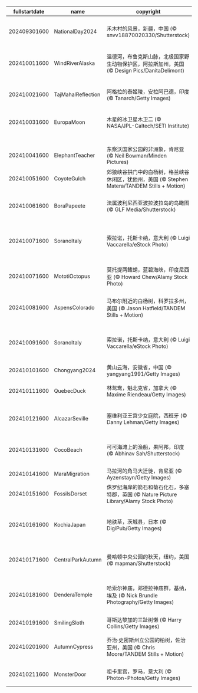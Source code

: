 |fullstartdate|name|copyright|title|image|
|--|--|--|--|--|
202409301600|NationalDay2024|禾木村的风景，新疆，中国 (© snvv18870020330/Shutterstock)|绝美的秋日风景|![](/zh-CN/2024/10/202409301600NationalDay2024.jpg)|
202410011600|WindRiverAlaska|温德河，布鲁克斯山脉，北极国家野生动物保护区，阿拉斯加州，美国 (© Design Pics/DanitaDelimont)|河流的狂野舞蹈|![](/zh-CN/2024/10/202410011600WindRiverAlaska.jpg)|
202410021600|TajMahalReflection|阿格拉的泰姬陵，安拉阿巴德，印度 (© Tanarch/Getty Images)|盛大的爱情见证|![](/zh-CN/2024/10/202410021600TajMahalReflection.jpg)|
202410031600|EuropaMoon|木星的冰卫星木卫二 (© NASA/JPL-Caltech/SETI Institute)|一轮蓝月亮|![](/zh-CN/2024/10/202410031600EuropaMoon.jpg)|
||||![](/zh-CN/2024/10/.jpg)|
202410041600|ElephantTeacher|东察沃国家公园的非洲象，肯尼亚 (© Neil Bowman/Minden Pictures)|跟着老师走！|![](/zh-CN/2024/10/202410041600ElephantTeacher.jpg)|
202410051600|CoyoteGulch|郊狼峡谷拱门中的白杨树，格兰峡谷休闲区，犹他州，美国 (© Stephen Matera/TANDEM Stills + Motion)|一抹金色|![](/zh-CN/2024/10/202410051600CoyoteGulch.jpg)|
202410061600|BoraPapeete|法属波利尼西亚波拉波拉岛的鸟瞰图 (© GLF Media/Shutterstock)|梦想成真的地方|![](/zh-CN/2024/10/202410061600BoraPapeete.jpg)|
202410071600|SoranoItaly|索拉诺，托斯卡纳，意大利 (© Luigi Vaccarella/eStock Photo)|托斯卡纳的石头小镇|![](/zh-CN/2024/10/202410071600SoranoItaly.jpg)|
202410071600|MototiOctopus|莫托提两鳍蛸，蓝碧海峡，印度尼西亚 (© Howard Chew/Alamy Stock Photo)|海洋中的八爪鱼|![](/zh-CN/2024/10/202410071600MototiOctopus.jpg)|
202410081600|AspensColorado|马布尔附近的白杨树，科罗拉多州，美国 (© Jason Hatfield/TANDEM Stills + Motion)|色彩斑斓的秋天|![](/zh-CN/2024/10/202410081600AspensColorado.jpg)|
202410091600|SoranoItaly|索拉诺，托斯卡纳，意大利 (© Luigi Vaccarella/eStock Photo)|托斯卡纳的石头小镇|![](/zh-CN/2024/10/202410091600SoranoItaly.jpg)|
202410101600|Chongyang2024|黄山云海，安徽省，中国 (© yangyang1991/Getty Images)|云海奇观|![](/zh-CN/2024/10/202410101600Chongyang2024.jpg)|
202410111600|QuebecDuck|林鸳鸯，魁北克省，加拿大 (© Maxime Riendeau/Getty Images)|飞越各大洲|![](/zh-CN/2024/10/202410111600QuebecDuck.jpg)|
202410121600|AlcazarSeville|塞维利亚王宫少女庭院，西班牙 (© Danny Lehman/Getty Images)|辉煌的塞维利亚|![](/zh-CN/2024/10/202410121600AlcazarSeville.jpg)|
202410131600|CocoBeach|可可海滩上的渔船，果阿邦，印度 (© Abhinav Sah/Shutterstock)|沙滩的秘密和日落|![](/zh-CN/2024/10/202410131600CocoBeach.jpg)|
202410141600|MaraMigration|马拉河的角马大迁徙，肯尼亚 (© Ayzenstayn/Getty Images)|生存竞赛|![](/zh-CN/2024/10/202410141600MaraMigration.jpg)|
202410151600|FossilsDorset|侏罗纪海岸的箭石和菊石化石，多塞特郡，英国 (© Nature Picture Library/Alamy Stock Photo)|发掘过去|![](/zh-CN/2024/10/202410151600FossilsDorset.jpg)|
202410161600|KochiaJapan|地肤草，茨城县，日本 (© DigiPub/Getty Images)|随风摆动，进入秋天|![](/zh-CN/2024/10/202410161600KochiaJapan.jpg)|
202410171600|CentralParkAutumn|曼哈顿中央公园的秋天，纽约，美国 (© mapman/Shutterstock)|邂逅秋日的林荫道|![](/zh-CN/2024/10/202410171600CentralParkAutumn.jpg)|
202410181600|DenderaTemple|哈索尔神庙，邓德拉神庙群，基纳，埃及 (© Nick Brundle Photography/Getty Images)|立足现在，发掘过去|![](/zh-CN/2024/10/202410181600DenderaTemple.jpg)|
202410191600|SmilingSloth|哥斯达黎加的三趾树懒 (© Harry Collins/Getty Images)|坚持住|![](/zh-CN/2024/10/202410191600SmilingSloth.jpg)|
202410201600|AutumnCypress|乔治·史密斯州立公园的柏树，佐治亚州，美国 (© Chris Moore/TANDEM Stills + Motion)|在秋天里傲然挺立|![](/zh-CN/2024/10/202410201600AutumnCypress.jpg)|
202410211600|MonsterDoor|祖卡里宫，罗马，意大利 (© Photon-Photos/Getty Images)|可怕的外墙|![](/zh-CN/2024/10/202410211600MonsterDoor.jpg)|
